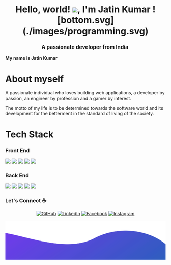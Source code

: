 <h1 align="center">Hello, world! <img src="https://raw.githubusercontent.com/MartinHeinz/MartinHeinz/master/wave.gif" width="21">, I'm Jatin Kumar ![bottom.svg](./images/programming.svg)</h1>
<h3 align="center">A passionate developer from India <img src="" width="14"/> </h3>

<b>My name is Jatin Kumar</b>

# About myself
A passionate individual who loves building web applications, a developer by passion, an engineer by profession and a gamer by interest.

The motto of my life is to be determined towards the software world and its development for the betterment in the standard of living of the society.

<!--
**i-am-jatin/i-am-jatin** is a ✨ _special_ ✨ repository because its `README.md` (this file) appears on your GitHub profile.

Here are some ideas to get you started:

- 🔭 I’m currently working on ...
- 🌱 I’m currently learning ...
- 👯 I’m looking to collaborate on ...
- 🤔 I’m looking for help with ...
- 💬 Ask me about ...
- 📫 How to reach me: ...
- 😄 Pronouns: ...
- ⚡ Fun fact: ...
-->

# Tech Stack
### Front End
<img src="https://img.shields.io/badge/HTML5-E34F26?style=for-the-badge&logo=html5&logoColor=white"> <img  src="https://img.shields.io/badge/CSS3-1572B6?style=for-the-badge&logo=css3&logoColor=white"> <img  src="https://img.shields.io/badge/JavaScript-F7DF1E?style=for-the-badge&logo=javascript&logoColor=black"> <img  src="https://img.shields.io/badge/Bootstrap-563D7C?style=for-the-badge&logo=bootstrap&logoColor=white"> <img src="https://img.shields.io/badge/Android-9FC037?style=for-the-badge&logo=android&logoColor=white">

### Back End
<img src="https://img.shields.io/badge/Flask-000000?style=for-the-badge&logo=flask&logoColor=white"> <img src="https://img.shields.io/badge/Django-103e2e?style=for-the-badge&logo=django&logoColor=white"> <img src="https://img.shields.io/badge/Python-ffd340?style=for-the-badge&logo=python&logoColor=black"> <img src="https://img.shields.io/badge/PHP-686ca3?style=for-the-badge&logo=php&logoColor=white"> <img src="https://img.shields.io/badge/Firebase-F5820B?style=for-the-badge&logo=firebase&logoColor=FFCB2B">

### Let's Connect :coffee:
<p align="center">
	<a href="https://github.com/i-am-jatin"><img src="https://img.icons8.com/bubbles/50/000000/github.png" alt="GitHub"/></a>
	<a href="https://www.linkedin.com/in/jatin-kumar-singh-rathore/"><img src="https://img.icons8.com/bubbles/50/000000/linkedin.png" alt="LinkedIn"/></a>
	<a href="https://www.facebook.com/jatinkumarsinghrathore/"><img src="https://img.icons8.com/bubbles/50/000000/facebook-new.png" alt="Facebook"/></a>
	<a href="https://www.instagram.com/iam.jatin.kumar/"><img src="https://img.icons8.com/bubbles/50/000000/instagram.png" alt="Instagram"/></a>
</p>

![bottom.svg](./images/bottom.svg)



